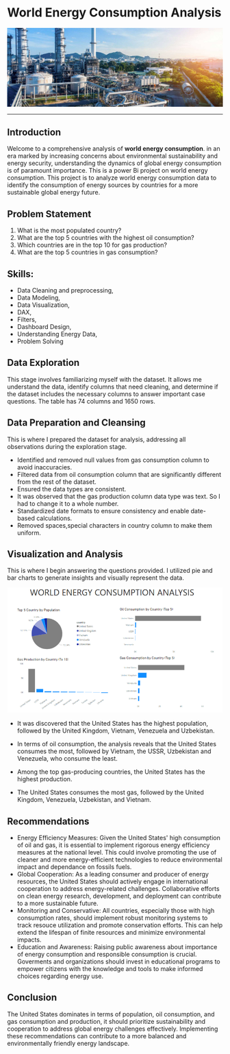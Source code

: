 # World Energy Consumption Analysis

![](world_energy.jpg)
***
## Introduction
Welcome to a comprehensive analysis of **world energy consumption**. in an era marked by increasing concerns about environmental sustainability and energy security, understanding the dynamics of global energy consumption is of paramount importance. This is a power Bi project on world energy consumption. This project is to analyze world energy consumption data to identify the consumption of energy sources by countries for a more sustainable global energy future.

## Problem Statement
1. What is the most populated country?
2. What are the top 5 countries with the highest oil consumption?
3. Which countries are in the top 10 for gas production?
4. What are the top 5 countries in gas consumption?

## Skills:
- Data Cleaning and preprocessing,
- Data Modeling,
- Data Visualization,
- DAX,
- Filters,
- Dashboard Design,
- Understanding Energy Data,
- Problem Solving

 ## Data Exploration
This stage involves familiarizing myself with the dataset. It allows me understand the data, identify columns that need cleaning, and determine if the dataset includes the necessary columns to answer important case questions.
The table has 74 columns and 1650 rows.

## Data Preparation and Cleansing
This is where I prepared the dataset for analysis, addressing all observations during the exploration stage. 
  - Identified and removed null values from gas consumption column to avoid inaccuracies.
  - Filtered data from oil consumption column that are significantly different from the rest of the dataset.
  - Ensured the data types are consistent.
  - It was observed that the gas production column data type was text. So I had to change it to a whole number.
  - Standardized date formats to ensure consistency and enable date-based calculations.
  - Removed spaces,special characters in country column to make them uniform.
    
    
## Visualization and Analysis
This is where I begin answering the questions provided. I utilized pie and bar charts to generate insights and visually represent the data.

![](wenergy.PNG)

- It was discovered that the United States has the highest population, followed by the United Kingdom, Vietnam, Venezuela and Uzbekistan.

- In terms of oil consumption, the analysis reveals that the United States consumes the most, followed by Vietnam, the USSR, Uzbekistan and Venezuela, who consume the least.

- Among the top gas-producing countries, the United States has the highest production.

- The United States consumes the most gas, followed by the United Kingdom, Venezuela, Uzbekistan, and Vietnam.

##  Recommendations
   - Energy Efficiency Measures:
   Given the United States' high consumption of oil and gas, it is essential to implement rigorous energy efficiency measures at the national level. This could involve promoting the 
   use of cleaner and more energy-efficient technologies to reduce environmental impact and dependance on fossils fuels.
   - Global Cooperation:
   As a leading consumer and producer of energy resources, the United States should actively engage in international cooperation to address energy-related challenges. Collaborative 
   efforts on clean energy research, development, and deployment can contribute to a more sustainable future.
   - Monitoring and Conservative:
   All countries, especially those with high consumption rates, should implement robust monitoring systems to track resouce utilization and promote conservation efforts. This can 
   help extend the lifespan of finite resources and minimize environmental impacts.
   - Education and Awareness:
  Raising public awareness about importance of energy consumption and responsible consumption is crucial. Goverments and organizations should invest in educational programs to empower 
  citizens with the knowledge and tools to make informed choices regarding energy use.

  ##  Conclusion
  The United States dominates in terms of population, oil consumption, and gas consumption and production, it should prioritize sustainability and cooperation to address global energy 
  challenges effectively. Implementing these recommendations can contribute to a more balanced and environmentally friendly energy landscape.
  
 


 
